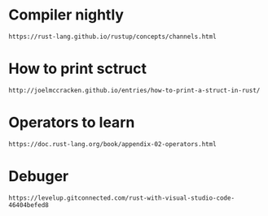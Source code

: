 
# Compiler nightly
```
https://rust-lang.github.io/rustup/concepts/channels.html

```

# How to print sctruct 
```
http://joelmccracken.github.io/entries/how-to-print-a-struct-in-rust/

```


# Operators to learn
```
https://doc.rust-lang.org/book/appendix-02-operators.html

```

# Debuger
```
https://levelup.gitconnected.com/rust-with-visual-studio-code-46404befed8
```
